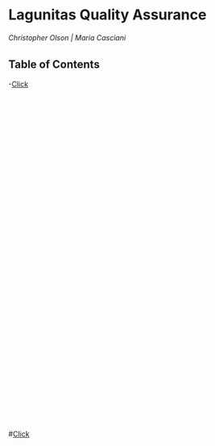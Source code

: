 # Lagunitas Quality Assurance
###### Christopher Olson  |  Maria Casciani

## Table of Contents
-[Click](#click)
<br>
<br>
<br><br><br><br><br><br><br><br><br><br><br><br><br><br><br><br><br><br><br><br><br><br><br><br><br><br><br><br><br><br><br><br><br><br><br><br><br><br>


















#<a href="#click">Click</a>
